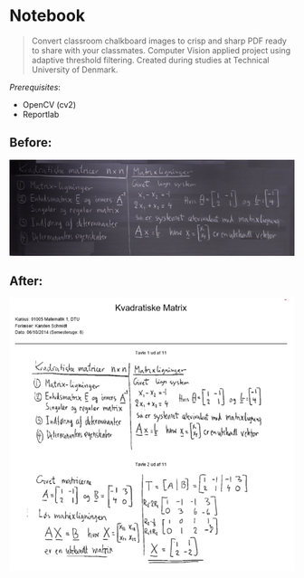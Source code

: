 # Notebook
> Convert classroom chalkboard images to crisp and sharp PDF ready to share with your classmates.
Computer Vision applied project using adaptive threshold filtering.
Created during studies at Technical University of Denmark. 

_Prerequisites_:
* OpenCV (cv2)
* Reportlab

## Before:
![alt text](<Unprocessed_IMG/Kvadratiske Matricer/1.png>)

## After:
![alt text](<Processed_IMG.png>)


